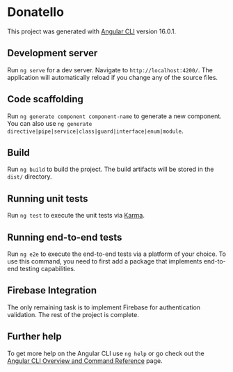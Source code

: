 # Donatello

This project was generated with [Angular CLI](https://github.com/angular/angular-cli) version 16.0.1. 

## Development server

Run `ng serve` for a dev server. Navigate to `http://localhost:4200/`. The application will automatically reload if you change any of the source files.

## Code scaffolding

Run `ng generate component component-name` to generate a new component. You can also use `ng generate directive|pipe|service|class|guard|interface|enum|module`.

## Build

Run `ng build` to build the project. The build artifacts will be stored in the `dist/` directory.

## Running unit tests

Run `ng test` to execute the unit tests via [Karma](https://karma-runner.github.io).

## Running end-to-end tests

Run `ng e2e` to execute the end-to-end tests via a platform of your choice. To use this command, you need to first add a package that implements end-to-end testing capabilities.

## Firebase Integration

The only remaining task is to implement Firebase for authentication validation. The rest of the project is complete.

## Further help

To get more help on the Angular CLI use `ng help` or go check out the [Angular CLI Overview and Command Reference](https://angular.io/cli) page.
